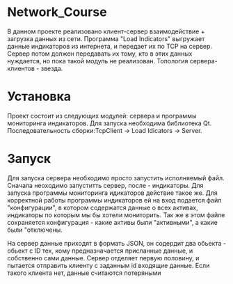 # Network_Course

В данном проекте реализовано клиент-сервер взаимодействие + загрузка данных из сети. Программа "Load Indicators" выгружает данные индикаторов из интернета, и передает их по TCP на сервер. Сервер потом должен передавать их тому, кто в этих данных нуждается, но пока такой модуль не реализован. Топология сервера-клиентов - звезда.

# Установка
Проект состоит из следующих модулей: сервера и программы мониторинга индикаторов. Для запуска необходима библиотека Qt.
Последовательность сборки:TcpClient -> Load Idicators -> Server. 

# Запуск
Для запуска сервера необходимо просто запустить исполняемый файл. Сначала неоходимо запуститть сервер, после - индикаторы. Для запуска программы мониторинга идикаторов действие такое же. Для корректной работы программы индикаторов ей на вход подается файл "конфигурации", в котором содержатся данные о всех активах, индикаторы по которым мы бы хотели мониторить. Так же в этом файле сохраняется конфигурация - какие активы были "активными", а какие были "отключены.

На сервер данные приходят в формать JSON, он содердит два обьекта - обьект с ID тех, кому предназначается присланные данные, и собственно сами данные. Сервер отделяет первую половину, и пытается отправить клиенту с заданным id входящие данные. Если такого клиента нет, данные считаются потеряными
